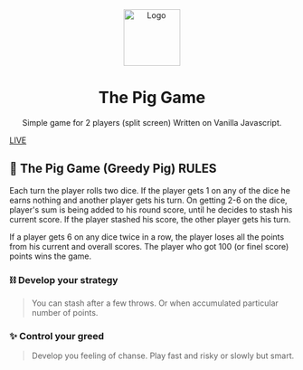 <div align="center">
  <img alt="Logo" src="https://www.dvlnitins.in/icons/icon-512x512.png" width="100" />
</div>
<h1 align="center">
  The Pig Game
</h1>
<p align="center">
  Simple game for 2 players (split screen) Written on Vanilla Javascript.
</p>

[LIVE]()

## 🚀 The Pig Game (Greedy Pig) RULES

Each turn the player rolls two dice. If the player gets 1 on any of the dice he earns nothing and another player gets his turn. On getting 2-6 on the dice, player's sum is being added to his round score, until he decides to stash his current score. If the player stashed his score, the other player gets his turn.

If a player gets 6 on any dice twice in a row, the player loses all the points from his current and overall scores.
The player who got 100 (or finel score) points wins the game.


### ⛓ Develop your strategy

> You can stash after a few throws. Or when accumulated particular number of points.


### ✨ Control your greed

> Develop you feeling of chanse. Play fast and risky or slowly but smart.
